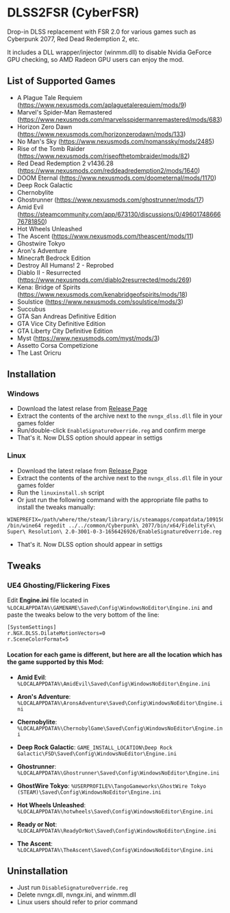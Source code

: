 # DLSS2FSR (CyberFSR)
Drop-in DLSS replacement with FSR 2.0 for various games such as Cyberpunk 2077, Red Dead Redemption 2, etc.

It includes a DLL wrapper/injector (winmm.dll) to disable Nvidia GeForce GPU checking, so AMD Radeon GPU users can enjoy the mod.

## List of Supported Games
* A Plague Tale Requiem (https://www.nexusmods.com/aplaguetalerequiem/mods/9)
* Marvel's Spider-Man Remastered (https://www.nexusmods.com/marvelsspidermanremastered/mods/683)
* Horizon Zero Dawn (https://www.nexusmods.com/horizonzerodawn/mods/133)
* No Man's Sky (https://www.nexusmods.com/nomanssky/mods/2485)
* Rise of the Tomb Raider (https://www.nexusmods.com/riseofthetombraider/mods/82)
* Red Dead Redemption 2 v1436.28 (https://www.nexusmods.com/reddeadredemption2/mods/1640)
* DOOM Eternal (https://www.nexusmods.com/doometernal/mods/1170)
* Deep Rock Galactic
* Chernobylite
* Ghostrunner (https://www.nexusmods.com/ghostrunner/mods/17)
* Amid Evil (https://steamcommunity.com/app/673130/discussions/0/4960174866676781850)
* Hot Wheels Unleashed
* The Ascent (https://www.nexusmods.com/theascent/mods/11)
* Ghostwire Tokyo
* Aron's Adventure
* Minecraft Bedrock Edition
* Destroy All Humans! 2 - Reprobed
* Diablo II - Resurrected (https://www.nexusmods.com/diablo2resurrected/mods/269)
* Kena: Bridge of Spirits (https://www.nexusmods.com/kenabridgeofspirits/mods/18)
* Soulstice (https://www.nexusmods.com/soulstice/mods/3)
* Succubus
* GTA San Andreas Definitive Edition
* GTA Vice City Definitive Edition
* GTA Liberty City Definitive Edition
* Myst (https://www.nexusmods.com/myst/mods/3)
* Assetto Corsa Competizione
* The Last Oricru

## Installation
### Windows 
* Download the latest relase from [Release Page](https://github.com/MOVZX/CyberFSR2/releases)
* Extract the contents of the archive next to the `nvngx_dlss.dll` file in your games folder
* Run/double-click `EnableSignatureOverride.reg` and confirm merge
* That's it. Now DLSS option should appear in settigs

### Linux
* Download the latest relase from [Release Page](https://github.com/MOVZX/CyberFSR2/releases)
* Extract the contents of the archive next to the `nvngx_dlss.dll` file in your games folder
* Run the ```linuxinstall.sh``` script
* Or just run the following command with the appropriate file paths to install the tweaks manually:
```
WINEPREFIX=/path/where/the/steam/library/is/steamapps/compatdata/1091500/pfx /bin/wine64 regedit ../../common/Cyberpunk\ 2077/bin/x64/FidelityFx\ Super\ Resolution\ 2.0-3001-0-3-1656426926/EnableSignatureOverride.reg
```
* That's it. Now DLSS option should appear in settigs

## Tweaks
### UE4 Ghosting/Flickering Fixes

Edit **Engine.ini** file located in ```%LOCALAPPDATA%\GAMENAME\Saved\Config\WindowsNoEditor\Engine.ini``` and paste the tweaks below to the very bottom of the line:
```
[SystemSettings]
r.NGX.DLSS.DilateMotionVectors=0
r.SceneColorFormat=5
```
#### Location for each game is different, but here are all the location which has the game supported by this Mod:

- **Amid Evil**: ```%LOCALAPPDATA%\AmidEvil\Saved\Config\WindowsNoEditor\Engine.ini```

- **Aron's Adventure**: ```%LOCALAPPDATA%\AronsAdventure\Saved\Config\WindowsNoEditor\Engine.ini```

- **Chernobylite**: ```%LOCALAPPDATA%\ChernobylGame\Saved\Config\WindowsNoEditor\Engine.ini```

- **Deep Rock Galactic**: ```GAME_INSTALL_LOCATION\Deep Rock Galactic\FSD\Saved\Config\WindowsNoEditor\Engine.ini```

- **Ghostrunner**: ```%LOCALAPPDATA%\Ghostrunner\Saved\Config\WindowsNoEditor\Engine.ini```

- **GhostWire Tokyo**: ```%USERPROFILE%\TangoGameworks\GhostWire Tokyo (STEAM)\Saved\Config\WindowsNoEditor\Engine.ini```

- **Hot Wheels Unleashed**: ```%LOCALAPPDATA%\hotwheels\Saved\Config\WindowsNoEditor\Engine.ini```

- **Ready or Not**: ```%LOCALAPPDATA%\ReadyOrNot\Saved\Config\WindowsNoEditor\Engine.ini```

- **The Ascent**: ```%LOCALAPPDATA%\TheAscent\Saved\Config\WindowsNoEditor\Engine.ini```

## Uninstallation
* Just run `DisableSignatureOverride.reg`
* Delete nvngx.dll, nvngx.ini, and winmm.dll
* Linux users should refer to prior command
